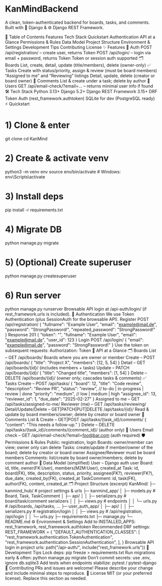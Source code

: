 # KanMindBackend

A clean, token-authenticated backend for boards, tasks, and comments. Built with 🐍 Django & ⚙️ Django REST Framework.

🧭 Table of Contents
Features
Tech Stack
Quickstart
Authentication
API at a Glance
Permissions & Rules
Data Model
Project Structure
Environment & Settings
Development Tips
Contributing
License
✨ Features
🔐 Auth
POST /api/registration/ – create user, returns Token
POST /api/login/ – login via email + password, returns Token
Token or session auth supported
🗂️ Boards
List, create, detail, update (title/members), delete (owner-only)
✅ Tasks
Create with status/priority, assign & review (must be board members)
“Assigned to me” and “Reviewing” listings
Detail, update, delete (creator or board owner)
💬 Comments
List & create under a task; delete by author
👤 Users
GET /api/email-check/?email=... – returns minimal user info if found
🛠 Tech Stack
Python 3.13+
Django 5.2+
Django REST Framework 3.15+
DRF Token Auth (rest_framework.authtoken)
SQLite for dev (PostgreSQL ready)
⚡ Quickstart

# 1) Clone & enter

git clone <your-repo-url>
cd KanMind

# 2) Create & activate venv

python3 -m venv env
source env/bin/activate # Windows: env\Scripts\activate

# 3) Install deps

pip install -r requirements.txt

# 4) Migrate DB

python manage.py migrate

# 5) (Optional) Create superuser

python manage.py createsuperuser

# 6) Run server

python manage.py runserver
Browsable API login at /api-auth/login/ (if rest_framework.urls is included).
🔑 Authentication
We use Token Authentication (plus SessionAuth for the browsable API).
Register
POST /api/registration/
{
"fullname": "Example User",
"email": "example@mail.de",
"password": "StrongPassword!",
"repeated_password": "StrongPassword!"
}
Response 201
{
"token": "<token>",
"fullname": "Example User",
"email": "example@mail.de",
"user_id": 123
}
Login
POST /api/login/
{
"email": "example@mail.de",
"password": "StrongPassword!"
}
Use the token on subsequent requests:
Authorization: Token <token>
🔎 API at a Glance
🗂️ Boards
List – GET /api/boards/
Boards where you are owner or member
Create – POST /api/boards/
{ "title": "Project X", "members": [12, 5, 54] }
Detail – GET /api/boards/{id}/ (includes members + tasks)
Update – PATCH /api/boards/{id}/
{ "title": "Changed title", "members": [1, 54] }
Delete – DELETE /api/boards/{id}/ (owner only; cascades tasks & comments)
✅ Tasks
Create – POST /api/tasks/
{
"board": 12,
"title": "Code review",
"description": "Review PR",
"status": "review", // to-do | in-progress | review | done
"priority": "medium", // low | medium | high
"assignee_id": 13,
"reviewer_id": 1,
"due_date": "2025-02-27"
}
Assigned to me – GET /api/tasks/assigned-to-me/
Reviewer (me) – GET /api/tasks/reviewing/
Detail/Update/Delete – GET|PATCH|PUT|DELETE /api/tasks/{id}/
Read & update by board members/owner; delete by creator or board owner
💬 Comments
List & Create – GET|POST /api/tasks/{task_id}/comments/
{ "content": "This needs a follow-up." }
Delete – DELETE /api/tasks/{task_id}/comments/{comment_id}/ (author only)
👤 Users
Email check – GET /api/email-check/?email=foo@bar.com (auth required)
🛡 Permissions & Rules
Public: registration, login
Boards: owner/member can view; owner only can delete
Tasks: create/update if member/owner of the board; delete by creator or board owner
Assignee/Reviewer must be board members
Comments: list/create by board owner/members; delete by comment author
🧱 Data Model (simplified)
User – Django auth user
Board: id, title, owner(FK:User), members(M2M:User), created_at
Task: id, board(FK), title, description, status, priority, assignee(FK?), reviewer(FK?), due_date, created_by(FK), created_at
TaskComment: id, task(FK), author(FK), content, created_at
🗂 Project Structure (excerpt)
KanMind/
├─ kanmind_hub/ # project settings & urls
├─ kanmind_app/
│ ├─ models.py # Board, Task, TaskComment
│ ├─ api/
│ │ ├─ serializers.py # board/task/comment serializers
│ │ ├─ views.py # endpoints
│ │ └─ urls.py # /api/boards, /api/tasks, ...
├─ user_auth_app/
│ ├─ api/
│ │ ├─ serializers.py # registration/login
│ │ ├─ views.py # /api/registration, /api/login
│ │ └─ urls.py
├─ requirements.txt
├─ manage.py
└─ README.md
⚙️ Environment & Settings
Add to INSTALLED_APPS: rest_framework, rest_framework.authtoken
Recommended DRF settings:
REST_FRAMEWORK = {
"DEFAULT_AUTHENTICATION_CLASSES": [
"rest_framework.authentication.TokenAuthentication",
"rest_framework.authentication.SessionAuthentication",
],
}
Browsable API login in project urls:
path("/api-auth/", include("rest_framework.urls"))
🧪 Development Tips
Lock deps: pip freeze > requirements.txt
Run migrations early & often: python manage.py migrate
Don’t commit secrets: use .env, ignore db.sqlite3
Add tests when endpoints stabilize: pytest / pytest-django
🤝 Contributing
PRs and issues are welcome! Please describe your change and include minimal steps to reproduce.
📄 License
MIT (or your preferred license). Replace this section as needed.
